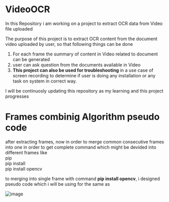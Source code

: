 # VideoOCR
In this Repository i am working on a project to extract OCR data from Video file uploaded

The purpose of this project is to extract OCR content from the document video uploaded by user, so that following things can be done
1. For each frame the summary of content in Video related to document can be generated
2. user can ask question from the documents available in Video
3. **This project can also be used for troubleshooting** in a use case of screen recording to determine if user is doing any installation or any task on system in correct way.

I will be continuosly updating this repository as my learning and this project progresses

# Frames combinig Algorithm pseudo code
after extracting frames, now in order to merge common consecutive frames into one in order to get complete command which might be devided into different frames like <br>
pip  <br>
pip install <br>
pip install opencv <br>

  to merging into single frame with command **pip install opencv**, i designed pseudo code which i will be using for the same as 

![image](https://github.com/manindersingh120996/VideoOCR/assets/72062554/7872c8fa-a58f-414b-b62a-83665a55c928)


  
